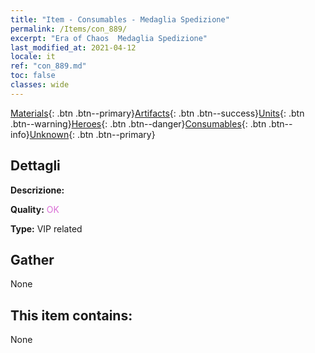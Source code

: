```yaml
---
title: "Item - Consumables - Medaglia Spedizione"
permalink: /Items/con_889/
excerpt: "Era of Chaos  Medaglia Spedizione"
last_modified_at: 2021-04-12
locale: it
ref: "con_889.md"
toc: false
classes: wide
---
```

 [Materials](/it/Items/){: .btn .btn--primary}[Artifacts](/it/Items/Artifacts/){: .btn .btn--success}[Units](/it/Items/Units/){: .btn .btn--warning}[Heroes](/it/Items/Heroes/){: .btn .btn--danger}[Consumables](/it/Items/Consumables/){: .btn .btn--info}[Unknown](/it/Items/Unknown/){: .btn .btn--primary}

## Dettagli
 **Descrizione:** 

 **Quality:** <span style="color: #DA70D6">OK</span>

 **Type:** VIP related

## Gather

  None

## This item contains:

  None

